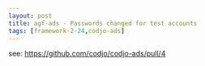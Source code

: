 ```yaml
---
layout: post
title: agf-ads - Passwords changed for test accounts
tags: [framework-2-24,codjo-ads]
---
```


see: https://github.com/codjo/codjo-ads/pull/4
